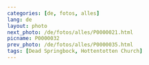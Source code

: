 ```yaml
---
categories: [de, fotos, alles]
lang: de
layout: photo
next_photo: /de/fotos/alles/P0000021.html
picname: P0000032
prev_photo: /de/fotos/alles/P0000035.html
tags: [Dead Springbock, Hottentotten Church]
---
```

